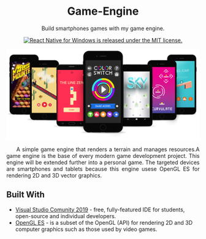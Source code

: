 <h1 align="center"> Game-Engine </h1>
<p align="center">
  Build smartphones games with my game engine.
</p>

<p align="center">
  <a href="https://github.com/RusuGabriel/Game-Engine/blob/master/LICENSE">
    <img src="https://img.shields.io/badge/license-MIT-blue.svg" alt="React Native for Windows is released under the MIT license." />
  </a>
</p>

<p align="center">
  <img src="https://github.com/RusuGabriel/Game-Engine/blob/master/Resources/games.png">
</p>


<p align="justify">&nbsp;&nbsp;&nbsp;&nbsp;&nbsp;A simple game engine that renders a terrain and manages resources.A game engine is the base of every modern game development project. This engine will be extended further into a personal game. The targeted devices are smartphones and tablets because this engine usese OpenGL ES for rendering 2D and 3D vector graphics.</p>

## Built With

* [Visual Studio Comunity 2019](http://www.dropwizard.io/1.0.2/docs/) - free, fully-featured IDE for students, open-source and individual developers.
* [OpenGL ES](https://www.khronos.org/registry/OpenGL-Refpages/es2.0/) - is a subset of the OpenGL (API) for rendering 2D and 3D computer graphics such as those used by video games.
